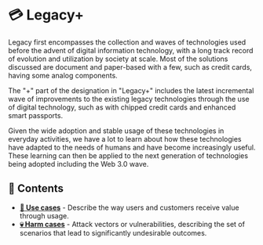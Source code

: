 # 💳 Legacy+

Legacy first encompasses the collection and waves of technologies used before the advent of digital information technology, with a long track record of evolution and utilization by society at scale. Most of the solutions discussed are document and paper-based with a few, such as credit cards, having some analog components.

The "+" part of the designation in "Legacy+" includes the latest incremental wave of improvements to the existing legacy technologies through the use of digital technology, such as with chipped credit cards and enhanced smart passports.

Given the wide adoption and stable usage of these technologies in everyday activities, we have a lot to learn about how these technologies have adapted to the needs of humans and have become increasingly useful. These learning can then be applied to the next generation of technologies being adopted including the Web 3.0 wave.

## 🌳 Contents

- **[💪 Use cases](/legacy/uses/README.md)** - Describe the way users and customers receive value through usage.
- **[💀 Harm cases](/legacy/harms/README.md)** - Attack vectors or vulnerabilities, describing the set of scenarios that lead to significantly undesirable outcomes.
